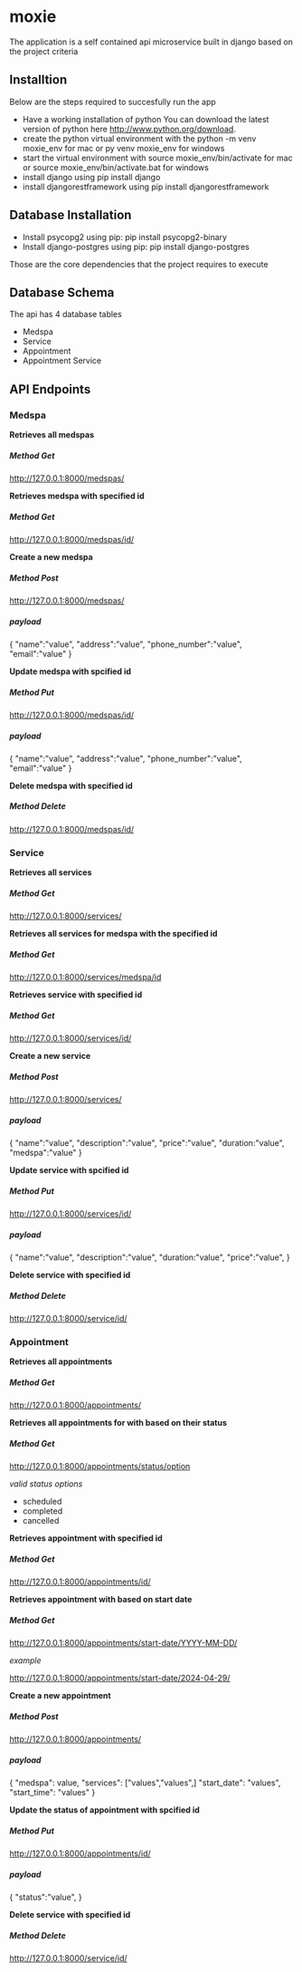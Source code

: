 # moxie
The application is a self contained api microservice built in django based on the project criteria

## Installtion
Below are the steps required to succesfully run the app
- Have a working installation of python You can download the latest version of python here http://www.python.org/download.
- create the python virtual environment with the python -m venv moxie_env for mac or py venv moxie_env for windows
- start the virtual environment with source moxie_env/bin/activate for mac or source moxie_env/bin/activate.bat for windows
- install django using pip install django
- install djangorestframework using pip install djangorestframework

## Database Installation
- Install psycopg2 using pip: pip install psycopg2-binary
- Install django-postgres using pip: pip install django-postgres

Those are the core dependencies that the project requires to execute

## Database Schema
The api has 4 database tables
- Medspa
- Service
- Appointment
- Appointment Service

## API Endpoints
### Medspa

**Retrieves all medspas** 
##### Method Get 
http://127.0.0.1:8000/medspas/



**Retrieves medspa with specified id**
##### Method Get 
http://127.0.0.1:8000/medspas/id/


**Create a new medspa**
##### Method Post 
http://127.0.0.1:8000/medspas/
##### payload
{
    "name":"value",
    "address":"value",
    "phone_number":"value",
    "email":"value"
}

**Update medspa with spcified id**
##### Method Put 
http://127.0.0.1:8000/medspas/id/
##### payload
{
    "name":"value",
    "address":"value",
    "phone_number":"value",
    "email":"value"
}

**Delete medspa with specified id**
##### Method Delete 
http://127.0.0.1:8000/medspas/id/


### Service


**Retrieves all services**
##### Method Get 
http://127.0.0.1:8000/services/

 
**Retrieves all services for medspa with the specified id**
##### Method Get
http://127.0.0.1:8000/services/medspa/id


**Retrieves service with specified id**
##### Method Get 
http://127.0.0.1:8000/services/id/


**Create a new service**
##### Method Post 
http://127.0.0.1:8000/services/
##### payload
{
    "name":"value",
    "description":"value",
    "price":"value",
    "duration:"value",
    "medspa":"value"
}


**Update service with spcified id**
##### Method Put 
http://127.0.0.1:8000/services/id/
##### payload
{
    "name":"value",
    "description":"value",
    "duration:"value",
    "price":"value",
}


**Delete service with specified id**
##### Method Delete 
http://127.0.0.1:8000/service/id/


### Appointment


**Retrieves all appointments**
##### Method Get 
http://127.0.0.1:8000/appointments/


**Retrieves all appointments for with based on their status**
##### Method Get 
http://127.0.0.1:8000/appointments/status/option


*valid status options*
- scheduled
- completed
- cancelled


**Retrieves appointment with specified id**
##### Method Get 
http://127.0.0.1:8000/appointments/id/


**Retrieves appointment with based on start date**
##### Method Get 
http://127.0.0.1:8000/appointments/start-date/YYYY-MM-DD/


*example*


http://127.0.0.1:8000/appointments/start-date/2024-04-29/



**Create a new appointment**
##### Method Post 
http://127.0.0.1:8000/appointments/
##### payload
{
    "medspa": value,
    "services": ["values","values",]
    "start_date": "values",
    "start_time": "values"
}


**Update the status of appointment with spcified id**
##### Method Put 
http://127.0.0.1:8000/appointments/id/
##### payload
{
  "status":"value",
}


**Delete service with specified id**
##### Method Delete 
http://127.0.0.1:8000/service/id/
